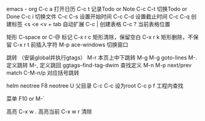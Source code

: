 emacs - org
C-c a    打开日历
C-c t    记录Todo or Note
C-c C-t 切换Todo or Done
C-c i     切换文件
C-c C-s 设置开始时间
C-c C-d 设置截止时间
C-c C-q 创建标签
<s <e <v + tab 自动扩展
C-c |    创建表格
C-c ? 当前表格位置

矩形
 C-space or C-@ 标记
 C-x r c 矩形清除，保留空白
 C-x r k 矩形删除，不保留
 C-x r t 前插入字符
 M-p ace-windows 切换窗口

跳转 （安装global并执行gtags）
M-r 本页上中下跳转
M-g M-g goto-lines
M-. 定义跳转
M-, 定义跳回
ggtags-find-tag-dwim 查找定义
M-n M-p next/prev match
C-M-n/p  对应括号跳转

helm neotree
F8  neotree
U 父目录
C-c C-c 设为root
C-c p f   工程内查找

菜单
F10 or M-`

高亮
C-x w .  高亮当前
C-x w r  清除
